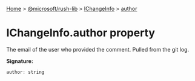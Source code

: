 [Home](./index) &gt; [@microsoft/rush-lib](rush-lib.md) &gt; [IChangeInfo](rush-lib.ichangeinfo.md) &gt; [author](rush-lib.ichangeinfo.author.md)

# IChangeInfo.author property

The email of the user who provided the comment. Pulled from the git log.

**Signature:**
```javascript
author: string
```
